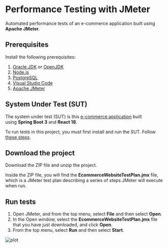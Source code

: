 # Performance Testing with JMeter

Automated performance tests of an e-commerce application built using **Apache JMeter**.

## Prerequisites

Install the following prerequisites:

1. [Oracle JDK](https://www.oracle.com/java/technologies/downloads/) or [OpenJDK](https://openjdk.org/)
2. [Node.js](https://nodejs.org/en/)
3. [PostgreSQL](https://www.postgresql.org/download/)
4. [Visual Studio Code](https://code.visualstudio.com/download)
5. [Apache JMeter](https://jmeter.apache.org/download_jmeter.cgi)

## System Under Test (SUT)

The system under test (SUT) is this [e-commerce application](https://github.com/mgrybel/ecommerce-website) built using **Spring Boot 3** and **React 18**.

To run tests in this project, you must first install and run the SUT. Follow [these steps](https://github.com/mgrybel/ecommerce-website/blob/master/README.md).

## Download the project

Download the ZIP file and unzip the project.

Inside the ZIP file, you will find the **EcommerceWebsiteTestPlan.jmx** file, which is a JMeter test plan describing a series of steps JMeter will execute when run.

## Run tests

1. Open JMeter, and from the top menu, select **File** and then select **Open**.
2. In the Open window, select the **EcommerceWebsiteTestPlan.jmx** file that you have just downloaded, and click **Open**.
3. From the top menu, select **Run** and then select **Start**.

![plot](https://github.com/mgrybel/performance-testing-jmeter/blob/master/images/run.png?raw=true)
